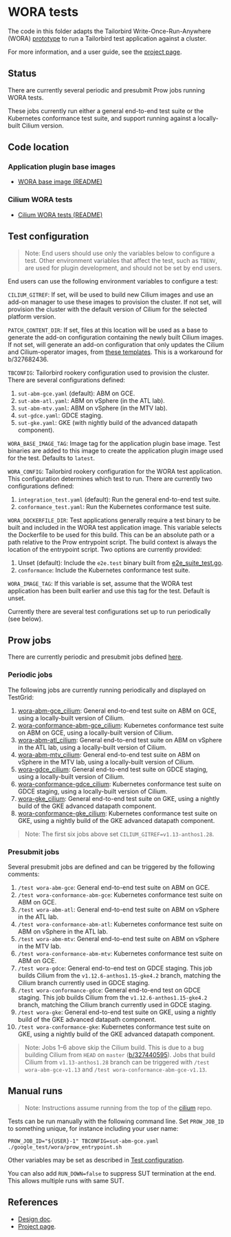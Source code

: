 # WORA tests

The code in this folder adapts the Tailorbird Write-Once-Run-Anywhere (WORA)
[prototype][] to run a Tailorbird test application against a cluster.

For more information, and a user guide, see the [project page][project].

## Status

There are currently several periodic and presubmit Prow jobs running WORA tests.

These jobs currently run either a general end-to-end test suite or the
Kubernetes conformance test suite, and support running against a locally-built
Cilium version.

## Code location

### Application plugin base images

- [WORA base image (README)][worabase]

### Cilium WORA tests

- [Cilium WORA tests (README)][ciliumwora]

## Test configuration

> Note: End users should use only the variables below to configure a test. Other
> environment variables that affect the test, such as `TBENV`, are used for
> plugin development, and should not be set by end users.

End users can use the following environment variables to configure a test:

`CILIUM_GITREF`: If set, will be used to build new Cilium images and use an
add-on manager to use these images to provision the cluster. If not set, will
provision the cluster with the default version of Cilium for the selected
platform version.

`PATCH_CONTENT_DIR`: If set, files at this location will be used as a base to
generate the add-on configuration containing the newly built Cilium images. If
not set, will generate an add-on configuration that only updates the Cilium and
Cilium-operator images, from
[these templates](addon/patch_content/abm1.28.0-gke.311/image-only-templates/).
This is a workaround for b/327682436.

`TBCONFIG`: Tailorbird rookery configuration used to provision the cluster.
There are several configurations defined:

1. `sut-abm-gce.yaml` (default): ABM on GCE.
2. `sut-abm-atl.yaml`: ABM on vSphere (in the ATL lab).
3. `sut-abm-mtv.yaml`: ABM on vSphere (in the MTV lab).
4. `sut-gdce.yaml`: GDCE staging.
5. `sut-gke.yaml`: GKE (with nightly build of the advanced datapath component).

`WORA_BASE_IMAGE_TAG`: Image tag for the application plugin base image. Test
binaries are added to this image to create the application plugin image used for
the test. Defaults to `latest`.

`WORA_CONFIG`: Tailorbird rookery configuration for the WORA test application.
This configuration determines which test to run. There are currently two
configurations defined:

1. `integration_test.yaml` (default): Run the general end-to-end test suite.
2. `conformance_test.yaml`: Run the Kubernetes conformance test suite.

`WORA_DOCKERFILE_DIR`: Test applications generally require a test binary to be
built and included in the WORA test application image. This variable selects the
Dockerfile to be used for this build. This can be an absolute path or a path
relative to the Prow entrypoint script. The build context is always the location
of the entrypoint script. Two options are currently provided:

1. Unset (default): Include the `e2e.test` binary built from
   [e2e_suite_test.go](./e2e_suite_test.go).
2. `conformance`: Include the Kubernetes conformance test suite.

`WORA_IMAGE_TAG`: If this variable is set, assume that the WORA test application
has been built earlier and use this tag for the test. Default is unset.

Currently there are several test configurations set up to run periodically (see
below).

## Prow jobs

There are currently periodic and presubmit jobs defined [here][ciliumprowjobs].

[ciliumprowjobs]:
  https://source.corp.google.com/h/gke-internal/codesearch/+/master:test-infra/prow/gob/config/gke-internal-review.googlesource.com/third_party/cilium/gke-internal_cilium.yaml

### Periodic jobs

The following jobs are currently running periodically and displayed on TestGrid:

1. [wora-abm-gce_cilium][]: General end-to-end test suite on ABM on GCE, using a
   locally-built version of Cilium.
2. [wora-conformance-abm-gce_cilium][]: Kubernetes conformance test suite on ABM
   on GCE, using a locally-built version of Cilium.
3. [wora-abm-atl_cilium][]: General end-to-end test suite on ABM on vSphere in
   the ATL lab, using a locally-built version of Cilium.
4. [wora-abm-mtv_cilium][]: General end-to-end test suite on ABM on vSphere in
   the MTV lab, using a locally-built version of Cilium.
5. [wora-gdce_cilium][]: General end-to-end test suite on GDCE staging, using a
   locally-built version of Cilium.
6. [wora-conformance-gdce_cilium][]: Kubernetes conformance test suite on GDCE
   staging, using a locally-built version of Cilium.
7. [wora-gke_cilium][]: General end-to-end test suite on GKE, using a nightly
   build of the GKE advanced datapath component.
8. [wora-conformance-gke_cilium][]: Kubernetes conformance test suite on GKE,
   using a nightly build of the GKE advanced datapath component.

> Note: The first six jobs above set `CILIUM_GITREF=v1.13-anthos1.28`.

[wora-abm-gce_cilium]:
  https://testgrid.corp.google.com/cilium#wora-abm-gce_cilium
[wora-conformance-abm-gce_cilium]:
  https://testgrid.corp.google.com/cilium#wora-conformance-abm-gce_cilium
[wora-abm-atl_cilium]:
  https://testgrid.corp.google.com/cilium#wora-abm-atl_cilium
[wora-abm-mtv_cilium]:
  https://testgrid.corp.google.com/cilium#wora-abm-mtv_cilium
[wora-gdce_cilium]: https://testgrid.corp.google.com/cilium#wora-gdce_cilium
[wora-conformance-gdce_cilium]:
  https://testgrid.corp.google.com/cilium#wora-conformance-gdce_cilium
[wora-gke_cilium]: https://testgrid.corp.google.com/cilium#wora-gke_cilium
[wora-conformance-gke_cilium]:
  https://testgrid.corp.google.com/cilium#wora-conformance-gke_cilium

### Presubmit jobs

Several presubmit jobs are defined and can be triggered by the following
comments:

1. `/test wora-abm-gce`: General end-to-end test suite on ABM on GCE.
2. `/test wora-conformance-abm-gce`: Kubernetes conformance test suite on ABM on
   GCE.
3. `/test wora-abm-atl`: General end-to-end test suite on ABM on vSphere in the
   ATL lab.
4. `/test wora-conformance-abm-atl`: Kubernetes conformance test suite on ABM on
   vSphere in the ATL lab.
5. `/test wora-abm-mtv`: General end-to-end test suite on ABM on vSphere in the
   MTV lab.
6. `/test wora-conformance-abm-mtv`: Kubernetes conformance test suite on ABM on
   GCE.
7. `/test wora-gdce`: General end-to-end test on GDCE staging. This job builds
   Cilium from the `v1.12.6-anthos1.15-gke4.2` branch, matching the Cilium
   branch currently used in GDCE staging.
8. `/test wora-conformance-gdce`: General end-to-end test on GDCE staging. This
   job builds Cilium from the `v1.12.6-anthos1.15-gke4.2` branch, matching the
   Cilium branch currently used in GDCE staging.
9. `/test wora-gke`: General end-to-end test suite on GKE, using a nightly build
   of the GKE advanced datapath component.
10. `/test wora-conformance-gke`: Kubernetes conformance test suite on GKE,
    using a nightly build of the GKE advanced datapath component.

> Note: Jobs 1–6 above skip the Cilium build. This is due to a bug building
> Cilium from `HEAD` on `master` ([b/327440595][]). Jobs that build Cilium from
> `v1.13-anthos1.28` branch can be triggered with `/test wora-abm-gce-v1.13` and
> `/test wora-conformance-abm-gce-v1.13`.

## Manual runs

> Note: Instructions assume running from the top of the [cilium] repo.

Tests can be run manually with the following command line. Set `PROW_JOB_ID` to
something unique, for instance including your user name:

```shell
PROW_JOB_ID="${USER}-1" TBCONFIG=sut-abm-gce.yaml ./google_test/wora/prow_entrypoint.sh
```

Other variables may be set as described in
[Test configuration](#test-configuration).

You can also add `RUN_DOWN=false` to suppress SUT termination at the end. This
allows multiple runs with same SUT.

[cilium]:
  https://gke-internal-review.git.corp.google.com/admin/repos/third_party/cilium

## References

- [Design doc][design].
- [Project page][project].

[b/327440595]: https://b.corp.google.com/issues/327440595
[ciliumwora]:
  https://source.corp.google.com/h/gke-internal/third_party/cilium/+/master:google_test/wora/
[design]:
  https://goto.google.com/anthos-networking-e2e-test-infrastructure-design
[project]: https://goto.google.com/asmg-anthos-networking-ci-project
[prototype]:
  https://source.corp.google.com/h/team/tailorbird-team/tailorbird/+/master:tests/e2e/wora/
[worabase]:
  https://source.corp.google.com/h/gke-internal/anthos-networking/+/main:test-infra/anthos-networking-test-workloads/
